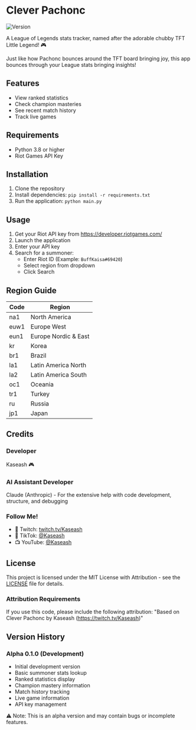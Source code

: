 # Clever Pachonc
![Version](https://img.shields.io/badge/version-alpha_0.1.0-orange.svg)

A League of Legends stats tracker, named after the adorable chubby TFT Little Legend! 🎮

Just like how Pachonc bounces around the TFT board bringing joy, this app bounces through your League stats bringing insights! 

## Features
- View ranked statistics
- Check champion masteries
- See recent match history
- Track live games

## Requirements
- Python 3.8 or higher
- Riot Games API Key

## Installation
1. Clone the repository
2. Install dependencies: `pip install -r requirements.txt`
3. Run the application: `python main.py`

## Usage
1. Get your Riot API key from https://developer.riotgames.com/
2. Launch the application
3. Enter your API key
4. Search for a summoner:
   - Enter Riot ID (Example: `BuffKaisa#69420`)
   - Select region from dropdown
   - Click Search

## Region Guide
| Code | Region |
|------|--------|
| na1  | North America |
| euw1 | Europe West |
| eun1 | Europe Nordic & East |
| kr   | Korea |
| br1  | Brazil |
| la1  | Latin America North |
| la2  | Latin America South |
| oc1  | Oceania |
| tr1  | Turkey |
| ru   | Russia |
| jp1  | Japan |

## Credits
### Developer
Kaseash 🎮

### AI Assistant Developer
Claude (Anthropic) - For the extensive help with code development, structure, and debugging

### Follow Me!
- 🎥 Twitch: [twitch.tv/Kaseash](https://twitch.tv/Kaseash)
- 🎵 TikTok: [@Kaseash](https://tiktok.com/@Kaseash)
- 📺 YouTube: [@Kaseash](https://youtube.com/@Kaseash)

## License
This project is licensed under the MIT License with Attribution - see the [LICENSE](LICENSE) file for details.

### Attribution Requirements
If you use this code, please include the following attribution:
"Based on Clever Pachonc by Kaseash (https://twitch.tv/Kaseash)"

## Version History
### Alpha 0.1.0 (Development)
- Initial development version
- Basic summoner stats lookup
- Ranked statistics display
- Champion mastery information
- Match history tracking
- Live game information
- API key management

⚠️ Note: This is an alpha version and may contain bugs or incomplete features.
